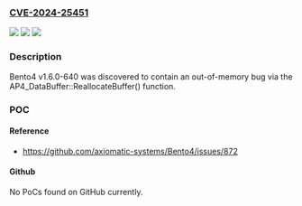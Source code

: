 ### [CVE-2024-25451](https://cve.mitre.org/cgi-bin/cvename.cgi?name=CVE-2024-25451)
![](https://img.shields.io/static/v1?label=Product&message=n%2Fa&color=blue)
![](https://img.shields.io/static/v1?label=Version&message=n%2Fa&color=blue)
![](https://img.shields.io/static/v1?label=Vulnerability&message=n%2Fa&color=brighgreen)

### Description

Bento4 v1.6.0-640 was discovered to contain an out-of-memory bug via the AP4_DataBuffer::ReallocateBuffer() function.

### POC

#### Reference
- https://github.com/axiomatic-systems/Bento4/issues/872

#### Github
No PoCs found on GitHub currently.

